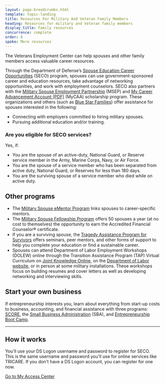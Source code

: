 ```yaml
---
layout: page-breadcrumbs.html
template: topic-landing
title: Resources For Military And Veteran Family Members
heading: Resources for military and Veteran family members
display_title: Family resources
concurrence: complete
order: 6
spoke: More resources
---
```


<div class="va-introtext">

The Veterans Employment Center can help spouses and other family members access valuable career resources.

</div>

Through the Department of Defense’s [Spouse Education Career Opportunities](https://myseco.militaryonesource.mil/Portal/) (SECO) program, spouses can use government-sponsored career and education resources, take advantage of networking opportunities, and work with employment counselors. SECO also partners with the [Military Spouse Employment Partnership](https://msepjobs.militaryonesource.mil/msep/) (MSEP) and [My Career Advancement Account (PDF)](https://myseco.militaryonesource.mil/Portal/Media/Default/Collaterals_Catalog/Program_Overview/MyCAA-Helping-Spouses-Reach-Career-Goals.pdf) (MyCAA) scholarship program. These organizations and others (such as [Blue Star Families](https://www.bluestarfam.org/)) offer assistance for spouses interested in the following:

- Connecting with employers committed to hiring military spouses.
- Pursuing additional education and/or training.

<div class="feature" markdown="1">

### Are you eligible for SECO services?
Yes, if:

- You are the spouse of an active-duty, National Guard, or Reserve service member in the Army, Marine Corps, Navy, or Air Force.
- You are the spouse of a service member who has been separated from active duty, National Guard, or Reserves for less than 180 days.
- You are the surviving spouse of a service member who died while on active duty.
</div>

## Other programs
- The [Military Spouse eMentor Program](https://ementorprogram.org/p/milspouse/about) links spouses to career-specific mentors.
- The [Military Spouse Fellowship Program](http://www.saveandinvest.org/military/military-spouse-fellowship-program) offers 50 spouses a year (at no cost to themselves) the opportunity to earn the Accredited Financial Counselor® certificate.
- If you are a surviving spouse, the [Tragedy Assistance Program for Survivors](https://www.taps.org/) offers seminars, peer mentors, and other forms of support to help you complete your education or find a sustainable career.
- Spouses can attend Department of Labor Employment Workshops (DOLEW) online through the Transition Assistance Program (TAP) Virtual Curriculum on [Joint Knowledge Online](https://jkodirect.jten.mil), on the [Department of Labor website](https://www.dol.gov/vets/), or in person at some military installations. These workshops focus on building resumes and cover letters as well as developing networking and interviewing skills.

## Start your own business
If entrepreneurship interests you, learn about everything from start-up costs to business, accounting, and financial assistance with three programs: [SCORE](https://www.score.org), the [Small Business Administration](https://www.sba.gov/content/veteran-service-disabled-veteran-owned) (SBA), and [Entrepreneurship Boot Camp](https://myseco.militaryonesource.mil/Portal/Content/View/2622).

-----

## How it works
You'll use your DS Logon username and password to register for SECO. This is the same username and password you'll use for online services like TRICARE. If you don't have a DS Logon account, you can register for one now. 

[Go to My Access Center](https://myaccess.dmdc.osd.mil/my.policy)

